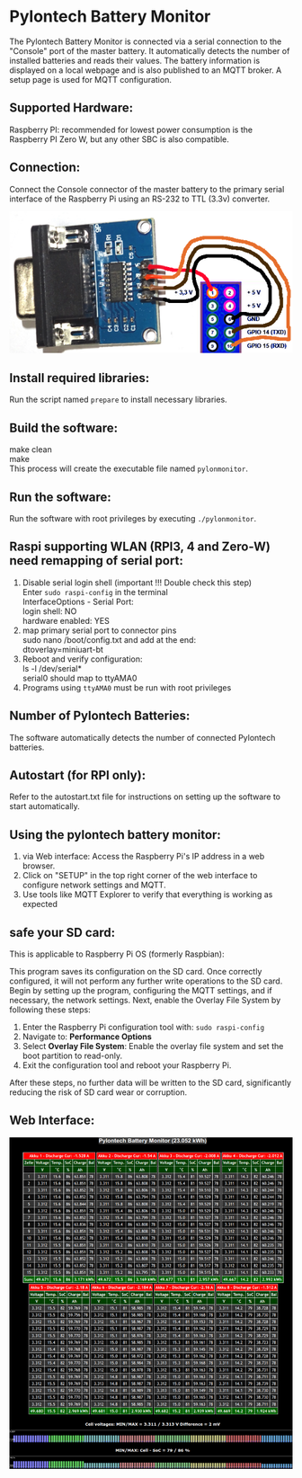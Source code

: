 # Pylontech Battery Monitor

The Pylontech Battery Monitor is connected via a serial connection to the "Console" port of the master battery. It automatically detects the number of installed batteries and reads their values. The battery information is displayed on a local webpage and is also published to an MQTT broker. A setup page is used for MQTT configuration.

## Supported Hardware:
Raspberry PI: recommended for lowest power consumption is the Raspberry PI Zero W,
but any other SBC is also compatible.

## Connection:
Connect the Console connector of the master battery to the primary serial interface of the Raspberry Pi using an RS-232 to TTL (3.3v) converter.

![serial Interface and Connection](pics/serpin.png)

## Install required libraries:
Run the script named `prepare` to install necessary libraries.

## Build the software:
make clean<br>
make<br>
This process will create the executable file named `pylonmonitor`.
## Run the software:
Run the software with root privileges by executing `./pylonmonitor`.

## Raspi supporting WLAN (RPI3, 4 and Zero-W) need remapping of serial port:
1. Disable serial login shell (important !!! Double check this step)<br>
    Enter `sudo raspi-config` in the terminal<br>
    InterfaceOptions - Serial Port:<br>
    login shell: NO<br>
    hardware enabled: YES<br>
2. map primary serial port to connector pins<br>
    sudo nano /boot/config.txt and add at the end:<br>
    dtoverlay=miniuart-bt<br>
3. Reboot and verify configuration:<br>
    ls -l /dev/serial*<br>
    serial0 should map to ttyAMA0<br>
4. Programs using `ttyAMA0` must be run with root privileges

## Number of Pylontech Batteries:
The software automatically detects the number of connected Pylontech batteries.

## Autostart (for RPI only):
Refer to the autostart.txt file for instructions on setting up the software to start automatically.

## Using the pylontech battery monitor:
1. via Web interface: Access the Raspberry Pi's IP address in a web browser.<br>
2. Click on "SETUP" in the top right corner of the web interface to configure network settings and MQTT.<br>
3. Use tools like MQTT Explorer to verify that everything is working as expected

## safe your SD card:
This is applicable to Raspberry Pi OS (formerly Raspbian):

This program saves its configuration on the SD card. Once correctly configured, it will not perform any further write operations to the SD card. Begin by setting up the program, configuring the MQTT settings, and if necessary, the network settings. Next, enable the Overlay File System by following these steps:

1. Enter the Raspberry Pi configuration tool with: `sudo raspi-config`
2. Navigate to: **Performance Options**
3. Select **Overlay File System**: Enable the overlay file system and set the boot partition to read-only.
4. Exit the configuration tool and reboot your Raspberry Pi.

After these steps, no further data will be written to the SD card, significantly reducing the risk of SD card wear or corruption.

## Web Interface:

![Screenshot of Pylontech Battery Monitor](pics/screenshot.png)
